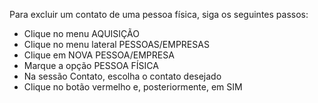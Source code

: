 Para excluir um contato de uma pessoa física, siga os seguintes passos:

* Clique no menu AQUISIÇÃO
* Clique no menu lateral PESSOAS/EMPRESAS
* Clique em NOVA PESSOA/EMPRESA
* Marque a opção PESSOA FÍSICA
* Na sessão Contato, escolha o contato desejado
* Clique no botão vermelho e, posteriormente, em SIM
